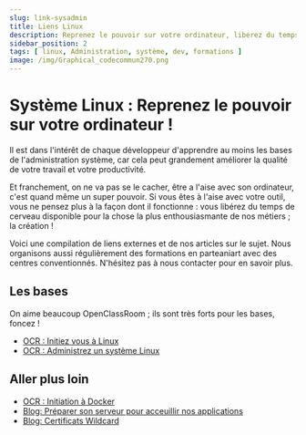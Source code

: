 ```yaml
---
slug: link-sysadmin
title: Liens Linux
description: Reprenez le pouvoir sur votre ordinateur, liberez du temps de cerveau disponible pour la chose la plus enthousiasmante de nos métiers ; la création !
sidebar_position: 2
tags: [ linux, Administration, système, dev, formations ]
image: /img/Graphical_codecommun270.png
---
```


# Système Linux : Reprenez le pouvoir sur votre ordinateur !

Il est dans l'intérêt de chaque développeur d'apprendre au moins les bases de l'administration système, car cela
peut grandement améliorer la qualité de votre travail et votre productivité.

Et franchement, on ne va pas se le cacher, être a l'aise avec son ordinateur, c'est quand même un super pouvoir. Si vous
êtes à l'aise avec votre outil, vous ne pensez plus à la façon dont il fonctionne : vous libérez du temps de cerveau
disponible pour la chose la plus enthousiasmante de nos métiers ; la création !

Voici une compilation de liens externes et de nos articles sur le sujet. Nous organisons aussi régulièrement des
formations en parteaniart avec des centres conventionnés. N'hésitez pas à nous contacter pour en savoir plus.

## Les bases

On aime beaucoup OpenClassRoom ; ils sont très forts pour les bases, foncez !

- [OCR : Initiez vous à Linux](https://openclassrooms.com/fr/courses/7170491-initiez-vous-a-linux)
- [OCR : Administrez un système Linux](https://openclassrooms.com/fr/courses/7274161-administrez-un-systeme-linux)

## Aller plus loin

- [OCR : Initiation à Docker](https://openclassrooms.com/fr/courses/2035766-optimisez-votre-deploiement-en-creant-des-conteneurs-avec-docker)
- [Blog: Préparer son serveur pour acceuillir nos applications](http://localhost:3001/blog/sysadmin-mon-chaton-part1)
- [Blog: Certificats Wildcard](http://localhost:3001/blog/sysadmin-mon-chaton-part2)
